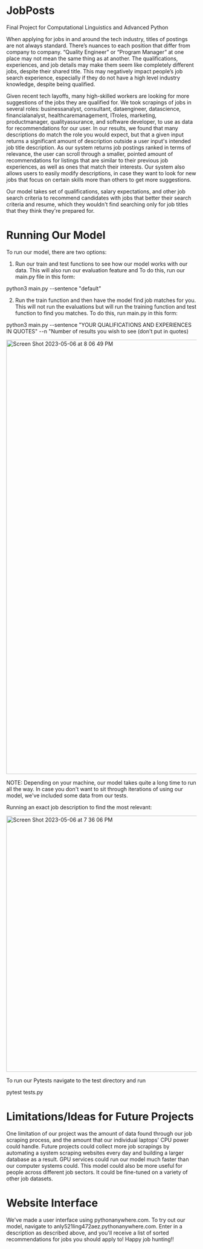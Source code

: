 # JobPosts
Final Project for Computational Linguistics and Advanced Python


When applying for jobs in and around the tech industry, titles of postings are not always standard. There’s nuances to each position that differ from company to company. “Quality Engineer” or “Program Manager” at one place may not mean the same thing as at another. The qualifications, experiences, and job details may make them seem like completely different jobs, despite their shared title. This may negatively impact people’s job search experience, especially if they do not have a high level industry knowledge, despite being qualified. 

Given recent tech layoffs, many high-skilled workers are looking for more suggestions of the jobs they are qualified for. We took scrapings of jobs in several roles: businessanalyst, consultant, dataengineer, datascience, financialanalyst, healthcaremanagement, ITroles, marketing, productmanager, qualityassurance, and software developer, to use as data for recommendations for our user. In our results, we found that many descriptions do match the role you would expect, but that a given input returns a significant amount of description outside a user input's intended job title description. As our system returns job postings ranked in terms of relevance, the user can scroll through a smaller, pointed amount of recommendations for listings that are similar to their previous job experiences, as well as ones that match their interests. Our system also allows users to easily modify descriptions, in case they want to look for new jobs that focus on certain skills more than others to get more suggestions.

Our model takes set of qualifications, salary expectations, and other job search criteria to recommend candidates with jobs that better their search criteria and resume, which they wouldn't find searching only for job titles that they think they're prepared for.

# Running Our Model

To run our model, there are two options: 

1. Run our train and test functions to see how our model works with our data. This will also run our evaluation feature and To do this, run our main.py file in this form:

python3 main.py --sentence "default"

2. Run the train function and then have the model find job matches for you. This will not run the evaluations but will run the training function and test function to find you matches. To do this, run main.py in this form:

python3 main.py --sentence "YOUR QUALIFICATIONS AND EXPERIENCES IN QUOTES" --n "Number of results you wish to see (don't put in quotes)

<img width="1146" alt="Screen Shot 2023-05-06 at 8 06 49 PM" src="https://user-images.githubusercontent.com/91433035/236651231-f0261b11-2e64-438b-95b6-715f92121878.png">

NOTE: Depending on your machine, our model takes quite a long time to run all the way. In case you don't want to sit through iterations of using our model, we've included some data from our tests.

Running an exact job description to find the most relevant:

<img width="676" alt="Screen Shot 2023-05-06 at 7 36 06 PM" src="https://user-images.githubusercontent.com/91433035/236650492-034b84b9-c22b-4095-9343-329341a2258e.png">


To run our Pytests navigate to the test directory and run

pytest tests.py


# Limitations/Ideas for Future Projects

One limitation of our project was the amount of data found through our job scraping process, and the amount that our individual laptops' CPU power could handle. Future projects could collect more job scrapings by automating a system scraping websites every day and building a larger database as a result. GPU services could run our model much faster than our computer systems could. This model could also be more useful for people across different job sectors. It could be fine-tuned on a variety of other job datasets.

# Website Interface

We've made a user interface using pythonanywhere.com. To try out our model, navigate to anly521ling472aez.pythonanywhere.com. Enter in a description as described above, and you'll receive a list of sorted recommendations for jobs you should apply to! Happy job hunting!!



